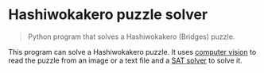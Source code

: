 # Hashiwokakero puzzle solver
> Python program that solves a Hashiwokakero (Bridges) puzzle.

This program can solve a Hashiwokakero puzzle. It uses [computer vision](INF402/vision.py) to read the puzzle from an image or a text file and a [SAT solver](INF402/solver.py) to solve it.
